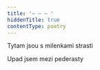```yaml
---
title: '– – – '
hiddenTitle: true
contentType: poetry
---
```


Tytam jsou s milenkami strasti

Upad jsem mezi pederasty
